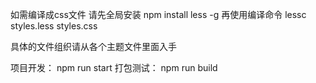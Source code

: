 如需编译成css文件
请先全局安装       npm install less -g
再使用编译命令     lessc styles.less styles.css  

具体的文件组织请从各个主题文件里面入手

项目开发： npm run start
打包测试： npm run build   